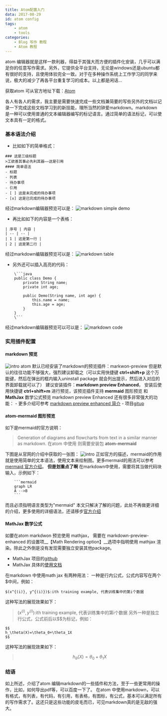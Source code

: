 ```yaml
---
title: Atom配置入门
data: 2017-08-29
id: atom config
tags:
    - atom
    - tools
categories:
    - Blog 写作 教程
    - Atom 教程
---
```

atom 编辑器就是这样一款利器，得益于其强大而方便的插件化安装，几乎可以满足你的任意写作需求。另外，它提供全平台支持，无论是windows还是ubuntu都有很好的支持，且使用体验完全一致。对于在多种操作系统上工作学习的同学来说，极大的减少了再各平台重复学习的成本。以上都是闲话...

获取atom 可从官方地址下载：[Atom](https://atom.io/)

各人有各人的需求，我主要是需要快速完成一些文档兼简要的写些另外的文档以记录一下完成这些文档学习到的新技能，理所当然的钟爱markdown。markdown 是一种可以使用普通的文本编辑器编写的标记语言。通过简单的语法标记，可以使文本具有一定的格式。
<!--more-->
### 基本语法介绍
- 比如如下的简单格式：

```
### 这是三级标题
>工欲善其事必先利其器——这是引用
#### 简单语法
- 标题
- 列表
- 待办事项
- 引用
- [ ] 这是未完成的待办事项
- [x] 这是已完成的待办事项
```
经过markdown编辑器预览可以是：
![markdown simple demo](http://ovfro7ddi.bkt.clouddn.com/markdown%20simple%20demo.png)

- 再比如如下的内容是一个表格：
```
| 序号 | 内容 |
| -- | -- |
| 1 | 这是第一行 |
| 2 | 这是第二行 |
```
经过markdown编辑器预览可以是：
![markdown table](http://ovfro7ddi.bkt.clouddn.com/markdown%20table.png)
- 另外还可以插入高亮的代码：
```
    \```java
    public class Demo {
        private String name;
        private int age;

        public Demo(String name, int age) {
            this.name = name;
            this.age = age;
        }
    }
    \```
```
经过markdown编辑器预览可以可以是：
![markdown code](http://ovfro7ddi.bkt.clouddn.com/markdown%20code.png)

### 实用插件配置
#### __markdown 预览__
![intro](https://user-images.githubusercontent.com/1908863/28227953-eb6eefa4-68a1-11e7-8769-96ea83facf3b.png)
atom 默认已经安装了markdown的预览插件：markwon-preview 但是默认的往往功能不够强大，强烈建议卸载之（可以实用快捷键 __ctrl+shift+p__ 这个万能键，然后在弹出的框内输入uninstall package 就会列出提示，然后进入对应的界面卸载就可以了）
建议安装插件：__markdown preview Enhanced__， 安装后使用快捷键 __ctrl+shift+m__ 进行预览，该预览插件支持 __mermaid__ 图形预览 和 __MathJax__ 数学公式预览
markdown preview Enhanced 还有很多非常强大的功能：
    - 更多介绍可参考 [markdown preview enhanced 简介](https://shd101wyy.github.io/markdown-preview-enhanced/#/zh-cn/)
    - 项目[gitup](https://github.com/shd101wyy/markdown-preview-enhanced)
#### __atom-mermaid__ 图形预览
如下是mermaid的官方说明：
>Generation of diagrams and flowcharts from text in a similar manner as markdown.
在atom 中使用 则需要安装包 __atom-mermaid__

下图是从官网的介绍中获取的一张图：
![intro](http://y-takey.github.io/atom-mermaid-example.gif)
正如官方的描述，mermaid的作用就是使用简单的文本语法，使用文本来绘制图。更多mermaid的用法可以参考 [mermaid 官方介绍](https://mermaidjs.github.io/)。
__但是划重点了啊__ 在markdown中使用，需要将其当做代码块输入，示例如下：
```
    ```mermaid
    graph LR
    A -->B
    ```
```
而且必须指明语言类型为"mermaid"
本文只解决了解的问题，此处不再做更详细的介绍，更多使用的详细语法，还请移步[官方介绍](https://mermaidjs.github.io/)
#### __MathJax__ 数学公式
如要在atom markdwon 预览使用 mathjax， 需要在 markdown-preview-enhanced 的设置项__【Math  Rendering option】__选项中指明使用 mathjax 渲染。除此之外倒是没有发现需要独立安装其他package。
- MathJax 项目的[github](https://github.com/mathjax/MathJax)
- MathJax 具体的[使用文档](http://docs.mathjax.org/en/latest/start.html)

在markdown 中使用math jax 有两种用法：
一种是行内公式，公式内容写在两个$中间，例如：
```
$(x^{(i)}, y^{(i)})$:ith training example, 代表训练集中的第i个数据
```
这种写法的展现效果如下：
>$(x^{(i)}, y^{(i)})$:ith training example, 代表训练集中的第i个数据
另外一种是独立行公式，公式前后以$$为标记，例如：
```
$$
h_\theta(X)=\theta_0+\theta_1X
$$
```
这种写法的展现效果如下：
>$$
h_\theta(X)=\theta_0+\theta_1X
$$

### 结语
如上所述，介绍了atom 编辑markdown的一些插件和方法，至于一些更常用的操作，比如，如何导出pdf等，可以百度一下了。
在atom 中使用markdown，可以有格式，有列表，有代码，有引用，有表格，有图标，有公式，基本可以满足所有的写作需求了。这还只是这些功能的皮毛而已，可见markdown真的是无敌的强大。
